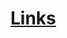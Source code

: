 # [Links](https://docs.google.com/document/d/1mGVRrC-CjGUxTnSw48yydKPv67d-OUkJe0pSK1ZeFEE/edit#heading=h.jhy84v1t6vak)